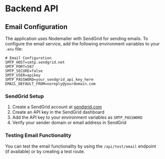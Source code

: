 # Backend API

## Email Configuration

The application uses Nodemailer with SendGrid for sending emails. To configure the email service, add the following environment variables to your `.env` file:

```
# Email Configuration
SMTP_HOST=smtp.sendgrid.net
SMTP_PORT=587
SMTP_SECURE=false
SMTP_USER=apikey
SMTP_PASSWORD=your_sendgrid_api_key_here
EMAIL_DEFAULT_FROM=noreply@yourdomain.com
```

### SendGrid Setup

1. Create a SendGrid account at [sendgrid.com](https://sendgrid.com)
2. Create an API key in the SendGrid dashboard
3. Add the API key to your environment variables as `SMTP_PASSWORD`
4. Verify your sender domain or email address in SendGrid

### Testing Email Functionality

You can test the email functionality by using the `/api/test/email` endpoint (if available) or by creating a test route. 